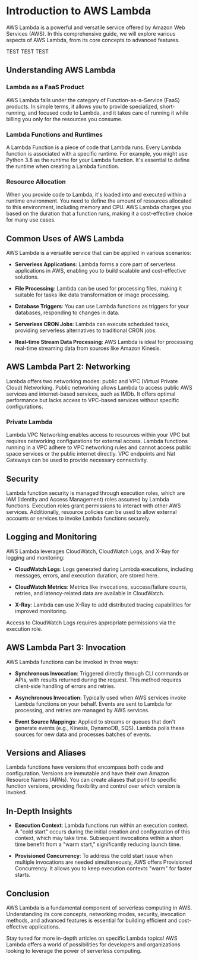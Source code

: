 # Introduction to AWS Lambda

AWS Lambda is a powerful and versatile service offered by Amazon Web Services (AWS). In this comprehensive guide, we will explore various aspects of AWS Lambda, from its core concepts to advanced features.

TEST TEST TEST

## Understanding AWS Lambda

### Lambda as a FaaS Product

AWS Lambda falls under the category of Function-as-a-Service (FaaS) products. In simple terms, it allows you to provide specialized, short-running, and focused code to Lambda, and it takes care of running it while billing you only for the resources you consume.

### Lambda Functions and Runtimes

A Lambda Function is a piece of code that Lambda runs. Every Lambda function is associated with a specific runtime. For example, you might use Python 3.8 as the runtime for your Lambda function. It's essential to define the runtime when creating a Lambda function.

### Resource Allocation

When you provide code to Lambda, it's loaded into and executed within a runtime environment. You need to define the amount of resources allocated to this environment, including memory and CPU. AWS Lambda charges you based on the duration that a function runs, making it a cost-effective choice for many use cases.

## Common Uses of AWS Lambda

AWS Lambda is a versatile service that can be applied in various scenarios:

- **Serverless Applications**: Lambda forms a core part of serverless applications in AWS, enabling you to build scalable and cost-effective solutions.

- **File Processing**: Lambda can be used for processing files, making it suitable for tasks like data transformation or image processing.

- **Database Triggers**: You can use Lambda functions as triggers for your databases, responding to changes in data.

- **Serverless CRON Jobs**: Lambda can execute scheduled tasks, providing serverless alternatives to traditional CRON jobs.

- **Real-time Stream Data Processing**: AWS Lambda is ideal for processing real-time streaming data from sources like Amazon Kinesis.

## AWS Lambda Part 2: Networking

Lambda offers two networking modes: public and VPC (Virtual Private Cloud) Networking. Public networking allows Lambda to access public AWS services and internet-based services, such as IMDb. It offers optimal performance but lacks access to VPC-based services without specific configurations.

### Private Lambda

Lambda VPC Networking enables access to resources within your VPC but requires networking configurations for external access. Lambda functions running in a VPC adhere to VPC networking rules and cannot access public space services or the public internet directly. VPC endpoints and Nat Gateways can be used to provide necessary connectivity.

## Security

Lambda function security is managed through execution roles, which are IAM (Identity and Access Management) roles assumed by Lambda functions. Execution roles grant permissions to interact with other AWS services. Additionally, resource policies can be used to allow external accounts or services to invoke Lambda functions securely.

## Logging and Monitoring

AWS Lambda leverages CloudWatch, CloudWatch Logs, and X-Ray for logging and monitoring:

- **CloudWatch Logs**: Logs generated during Lambda executions, including messages, errors, and execution duration, are stored here.

- **CloudWatch Metrics**: Metrics like invocations, success/failure counts, retries, and latency-related data are available in CloudWatch.

- **X-Ray**: Lambda can use X-Ray to add distributed tracing capabilities for improved monitoring.

Access to CloudWatch Logs requires appropriate permissions via the execution role.

## AWS Lambda Part 3: Invocation

AWS Lambda functions can be invoked in three ways:

- **Synchronous Invocation**: Triggered directly through CLI commands or APIs, with results returned during the request. This method requires client-side handling of errors and retries.

- **Asynchronous Invocation**: Typically used when AWS services invoke Lambda functions on your behalf. Events are sent to Lambda for processing, and retries are managed by AWS services.

- **Event Source Mappings**: Applied to streams or queues that don't generate events (e.g., Kinesis, DynamoDB, SQS). Lambda polls these sources for new data and processes batches of events.

## Versions and Aliases

Lambda functions have versions that encompass both code and configuration. Versions are immutable and have their own Amazon Resource Names (ARNs). You can create aliases that point to specific function versions, providing flexibility and control over which version is invoked.

## In-Depth Insights

- **Execution Context**: Lambda functions run within an execution context. A "cold start" occurs during the initial creation and configuration of this context, which may take time. Subsequent invocations within a short time benefit from a "warm start," significantly reducing launch time.

- **Provisioned Concurrency**: To address the cold start issue when multiple invocations are needed simultaneously, AWS offers Provisioned Concurrency. It allows you to keep execution contexts "warm" for faster starts.

## Conclusion

AWS Lambda is a fundamental component of serverless computing in AWS. Understanding its core concepts, networking modes, security, invocation methods, and advanced features is essential for building efficient and cost-effective applications.

Stay tuned for more in-depth articles on specific Lambda topics! AWS Lambda offers a world of possibilities for developers and organizations looking to leverage the power of serverless computing.
